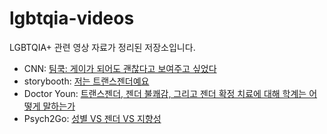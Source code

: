 # lgbtqia-videos
LGBTQIA+ 관련 영상 자료가 정리된 저장소입니다.

- CNN: [팀쿡: 게이가 되어도 괜찮다고 보여주고 싶었다](./cnn/wanted_to_show_kids_it_is_ok_to_be_gay.md)
- storybooth: [저는 트랜스젠더예요](./storybooth/im_transgender.md)
- Doctor Youn: [트랜스젠더, 젠더 불쾌감, 그리고 젠더 확정 치료에 대해 학계는 어떻게 말하는가](./doctor-youn/what-studies-say-about-transgender-gender-dysphoria-and-gender-affirming-care.md)
- Psych2Go: [성별 VS 젠더 VS 지향성](./psych2go/sex_vs_gender_orientation.md)